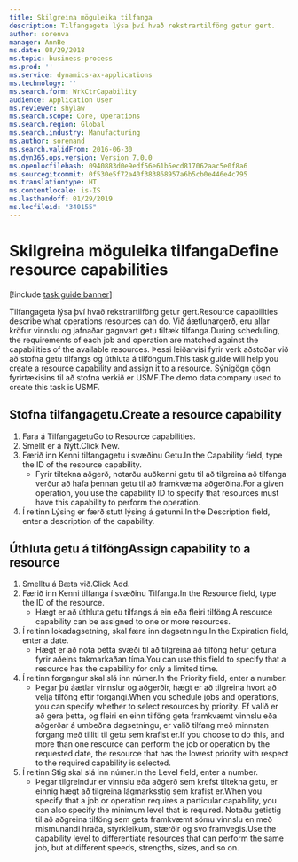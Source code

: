 ```yaml
---
title: Skilgreina möguleika tilfanga
description: Tilfangageta lýsa því hvað rekstrartilföng getur gert.
author: sorenva
manager: AnnBe
ms.date: 08/29/2018
ms.topic: business-process
ms.prod: ''
ms.service: dynamics-ax-applications
ms.technology: ''
ms.search.form: WrkCtrCapability
audience: Application User
ms.reviewer: shylaw
ms.search.scope: Core, Operations
ms.search.region: Global
ms.search.industry: Manufacturing
ms.author: sorenand
ms.search.validFrom: 2016-06-30
ms.dyn365.ops.version: Version 7.0.0
ms.openlocfilehash: 0940883d0e9edf56e61b5ecd817062aac5e0f8a6
ms.sourcegitcommit: 0f530e5f72a40f383868957a6b5cb0e446e4c795
ms.translationtype: HT
ms.contentlocale: is-IS
ms.lasthandoff: 01/29/2019
ms.locfileid: "340155"
---
```

# <a name="define-resource-capabilities"></a><span data-ttu-id="7df4d-103">Skilgreina möguleika tilfanga</span><span class="sxs-lookup"><span data-stu-id="7df4d-103">Define resource capabilities</span></span>

[!include [task guide banner](../../includes/task-guide-banner.md)]

<span data-ttu-id="7df4d-104">Tilfangageta lýsa því hvað rekstrartilföng getur gert.</span><span class="sxs-lookup"><span data-stu-id="7df4d-104">Resource capabilities describe what operations resources can do.</span></span> <span data-ttu-id="7df4d-105">Við áætlunargerð, eru allar kröfur vinnslu og jafnaðar gagnvart getu tiltæk tilfanga.</span><span class="sxs-lookup"><span data-stu-id="7df4d-105">During scheduling, the requirements of each job and operation are matched against the capabilities of the available resources.</span></span> <span data-ttu-id="7df4d-106">Þessi leiðarvísi fyrir verk aðstoðar við að stofna getu tilfangs og úthluta á tilföngum.</span><span class="sxs-lookup"><span data-stu-id="7df4d-106">This task guide will help you create a resource capability and assign it to a resource.</span></span> <span data-ttu-id="7df4d-107">Sýnigögn gögn fyrirtækisins til að stofna verkið er USMF.</span><span class="sxs-lookup"><span data-stu-id="7df4d-107">The demo data company used to create this task is USMF.</span></span>


## <a name="create-a-resource-capability"></a><span data-ttu-id="7df4d-108">Stofna tilfangagetu.</span><span class="sxs-lookup"><span data-stu-id="7df4d-108">Create a resource capability</span></span>
1. <span data-ttu-id="7df4d-109">Fara á Tilfangagetu</span><span class="sxs-lookup"><span data-stu-id="7df4d-109">Go to Resource capabilities.</span></span>
2. <span data-ttu-id="7df4d-110">Smellt er á Nýtt.</span><span class="sxs-lookup"><span data-stu-id="7df4d-110">Click New.</span></span>
3. <span data-ttu-id="7df4d-111">Færið inn Kenni tilfangagetu í svæðinu Getu.</span><span class="sxs-lookup"><span data-stu-id="7df4d-111">In the Capability field, type the ID of the resource capability.</span></span>
    * <span data-ttu-id="7df4d-112">Fyrir tiltekna aðgerð, notarðu auðkenni getu til að tilgreina að tilfanga verður að hafa þennan getu til að framkvæma aðgerðina.</span><span class="sxs-lookup"><span data-stu-id="7df4d-112">For a given operation, you use the capability ID to specify that resources must have this capability to perform the operation.</span></span>  
4. <span data-ttu-id="7df4d-113">Í reitinn Lýsing er færð stutt lýsing á getunni.</span><span class="sxs-lookup"><span data-stu-id="7df4d-113">In the Description field, enter a description of the capability.</span></span>

## <a name="assign-capability-to-a-resource"></a><span data-ttu-id="7df4d-114">Úthluta getu á tilföng</span><span class="sxs-lookup"><span data-stu-id="7df4d-114">Assign capability to a resource</span></span>
1. <span data-ttu-id="7df4d-115">Smelltu á Bæta við.</span><span class="sxs-lookup"><span data-stu-id="7df4d-115">Click Add.</span></span>
2. <span data-ttu-id="7df4d-116">Færið inn Kenni tilfanga í svæðinu Tilfanga.</span><span class="sxs-lookup"><span data-stu-id="7df4d-116">In the Resource field, type the ID of the resource.</span></span>
    * <span data-ttu-id="7df4d-117">Hægt er að úthluta getu tilfangs á ein eða fleiri tilföng.</span><span class="sxs-lookup"><span data-stu-id="7df4d-117">A resource capability can be assigned to one or more resources.</span></span>  
3. <span data-ttu-id="7df4d-118">Í reitinn lokadagsetning, skal færa inn dagsetningu.</span><span class="sxs-lookup"><span data-stu-id="7df4d-118">In the Expiration field, enter a date.</span></span>
    * <span data-ttu-id="7df4d-119">Hægt er að nota þetta svæði til að tilgreina að tilföng hefur getuna fyrir aðeins takmarkaðan tíma.</span><span class="sxs-lookup"><span data-stu-id="7df4d-119">You can use this field to specify that a resource has the capability for only a limited time.</span></span>  
4. <span data-ttu-id="7df4d-120">Í reitinn forgangur skal slá inn númer.</span><span class="sxs-lookup"><span data-stu-id="7df4d-120">In the Priority field, enter a number.</span></span>
    * <span data-ttu-id="7df4d-121">Þegar þú áætlar vinnslur og aðgerðir, hægt er að tilgreina hvort að velja tilföng eftir forgangi.</span><span class="sxs-lookup"><span data-stu-id="7df4d-121">When you schedule jobs and operations, you can specify whether to select resources by priority.</span></span> <span data-ttu-id="7df4d-122">Ef valið er að gera þetta, og fleiri en einn tilföng geta framkvæmt vinnslu eða aðgerðar á umbeðna dagsetningu, er valið tilfang með minnstan forgang með tilliti til getu sem krafist er.</span><span class="sxs-lookup"><span data-stu-id="7df4d-122">If you choose to do this, and more than one resource can perform the job or operation by the requested date, the resource that has the lowest priority with respect to the required capability is selected.</span></span>  
5. <span data-ttu-id="7df4d-123">Í reitinn Stig skal slá inn númer.</span><span class="sxs-lookup"><span data-stu-id="7df4d-123">In the Level field, enter a number.</span></span>
    * <span data-ttu-id="7df4d-124">Þegar tilgreindur er vinnslu eða aðgerð sem krefst tiltekna getu, er einnig hægt að tilgreina lágmarksstig sem krafist er.</span><span class="sxs-lookup"><span data-stu-id="7df4d-124">When you specify that a job or operation requires a particular capability, you can also specify the minimum level that is required.</span></span> <span data-ttu-id="7df4d-125">Notaðu getistig til að aðgreina tilföng sem geta framkvæmt sömu vinnslu en með mismunandi hraða, styrkleikum, stærðir og svo framvegis.</span><span class="sxs-lookup"><span data-stu-id="7df4d-125">Use the capability level to differentiate resources that can perform the same job, but at different speeds, strengths, sizes, and so on.</span></span>  

